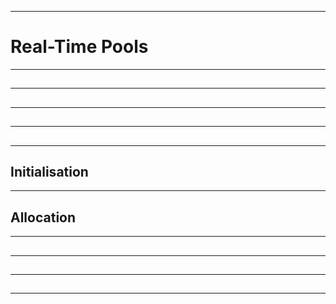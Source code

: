 -----------------------------------------------------------------------------------------------
# Real-Time Pools





-----------------------------------------------------------------------------------------------
##









-----------------------------------------------------------------------------------------------
## 




-----------------------------------------------------------------------------------------------
##




-----------------------------------------------------------------------------------------------
##




-----------------------------------------------------------------------------------------------
## Initialisation






-----------------------------------------------------------------------------------------------
## Allocation






-----------------------------------------------------------------------------------------------
##




-----------------------------------------------------------------------------------------------
##




-----------------------------------------------------------------------------------------------
##




-----------------------------------------------------------------------------------------------
##






